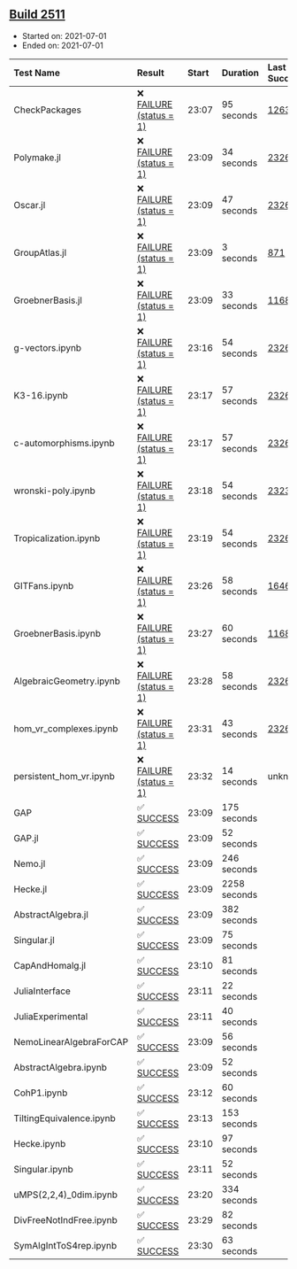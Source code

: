 ## [Build 2511](https://oscarci.mathematik.uni-kl.de/job/oscar-stable/2511/)

* Started on: 2021-07-01
* Ended on: 2021-07-01

| Test Name    | Result | Start | Duration | Last Success | First Failure |
|:-------------|:-------|:------|:---------|:-------------|:--------------|
| CheckPackages | ❌ [FAILURE (status = 1)](https://oscarci.mathematik.uni-kl.de/job/oscar-stable/2511/artifact/logs/build-2511/CheckPackages.log) | 23:07 | 95 seconds | [1263](https://oscarci.mathematik.uni-kl.de/job/oscar-stable/1263/) | [1264](https://oscarci.mathematik.uni-kl.de/job/oscar-stable/1264/) |
| Polymake.jl | ❌ [FAILURE (status = 1)](https://oscarci.mathematik.uni-kl.de/job/oscar-stable/2511/artifact/logs/build-2511/Polymake.jl.log) | 23:09 | 34 seconds | [2326](https://oscarci.mathematik.uni-kl.de/job/oscar-stable/2326/) | [2327](https://oscarci.mathematik.uni-kl.de/job/oscar-stable/2327/) |
| Oscar.jl | ❌ [FAILURE (status = 1)](https://oscarci.mathematik.uni-kl.de/job/oscar-stable/2511/artifact/logs/build-2511/Oscar.jl.log) | 23:09 | 47 seconds | [2326](https://oscarci.mathematik.uni-kl.de/job/oscar-stable/2326/) | [2327](https://oscarci.mathematik.uni-kl.de/job/oscar-stable/2327/) |
| GroupAtlas.jl | ❌ [FAILURE (status = 1)](https://oscarci.mathematik.uni-kl.de/job/oscar-stable/2511/artifact/logs/build-2511/GroupAtlas.jl.log) | 23:09 | 3 seconds | [871](https://oscarci.mathematik.uni-kl.de/job/oscar-stable/871/) | [872](https://oscarci.mathematik.uni-kl.de/job/oscar-stable/872/) |
| GroebnerBasis.jl | ❌ [FAILURE (status = 1)](https://oscarci.mathematik.uni-kl.de/job/oscar-stable/2511/artifact/logs/build-2511/GroebnerBasis.jl.log) | 23:09 | 33 seconds | [1168](https://oscarci.mathematik.uni-kl.de/job/oscar-stable/1168/) | [1169](https://oscarci.mathematik.uni-kl.de/job/oscar-stable/1169/) |
| g-vectors.ipynb | ❌ [FAILURE (status = 1)](https://oscarci.mathematik.uni-kl.de/job/oscar-stable/2511/artifact/logs/build-2511/g-vectors.ipynb.log) | 23:16 | 54 seconds | [2326](https://oscarci.mathematik.uni-kl.de/job/oscar-stable/2326/) | [2327](https://oscarci.mathematik.uni-kl.de/job/oscar-stable/2327/) |
| K3-16.ipynb | ❌ [FAILURE (status = 1)](https://oscarci.mathematik.uni-kl.de/job/oscar-stable/2511/artifact/logs/build-2511/K3-16.ipynb.log) | 23:17 | 57 seconds | [2326](https://oscarci.mathematik.uni-kl.de/job/oscar-stable/2326/) | [2327](https://oscarci.mathematik.uni-kl.de/job/oscar-stable/2327/) |
| c-automorphisms.ipynb | ❌ [FAILURE (status = 1)](https://oscarci.mathematik.uni-kl.de/job/oscar-stable/2511/artifact/logs/build-2511/c-automorphisms.ipynb.log) | 23:17 | 57 seconds | [2326](https://oscarci.mathematik.uni-kl.de/job/oscar-stable/2326/) | [2327](https://oscarci.mathematik.uni-kl.de/job/oscar-stable/2327/) |
| wronski-poly.ipynb | ❌ [FAILURE (status = 1)](https://oscarci.mathematik.uni-kl.de/job/oscar-stable/2511/artifact/logs/build-2511/wronski-poly.ipynb.log) | 23:18 | 54 seconds | [2323](https://oscarci.mathematik.uni-kl.de/job/oscar-stable/2323/) | [2324](https://oscarci.mathematik.uni-kl.de/job/oscar-stable/2324/) |
| Tropicalization.ipynb | ❌ [FAILURE (status = 1)](https://oscarci.mathematik.uni-kl.de/job/oscar-stable/2511/artifact/logs/build-2511/Tropicalization.ipynb.log) | 23:19 | 54 seconds | [2326](https://oscarci.mathematik.uni-kl.de/job/oscar-stable/2326/) | [2327](https://oscarci.mathematik.uni-kl.de/job/oscar-stable/2327/) |
| GITFans.ipynb | ❌ [FAILURE (status = 1)](https://oscarci.mathematik.uni-kl.de/job/oscar-stable/2511/artifact/logs/build-2511/GITFans.ipynb.log) | 23:26 | 58 seconds | [1646](https://oscarci.mathematik.uni-kl.de/job/oscar-stable/1646/) | [1647](https://oscarci.mathematik.uni-kl.de/job/oscar-stable/1647/) |
| GroebnerBasis.ipynb | ❌ [FAILURE (status = 1)](https://oscarci.mathematik.uni-kl.de/job/oscar-stable/2511/artifact/logs/build-2511/GroebnerBasis.ipynb.log) | 23:27 | 60 seconds | [1168](https://oscarci.mathematik.uni-kl.de/job/oscar-stable/1168/) | [1169](https://oscarci.mathematik.uni-kl.de/job/oscar-stable/1169/) |
| AlgebraicGeometry.ipynb | ❌ [FAILURE (status = 1)](https://oscarci.mathematik.uni-kl.de/job/oscar-stable/2511/artifact/logs/build-2511/AlgebraicGeometry.ipynb.log) | 23:28 | 58 seconds | [2326](https://oscarci.mathematik.uni-kl.de/job/oscar-stable/2326/) | [2327](https://oscarci.mathematik.uni-kl.de/job/oscar-stable/2327/) |
| hom_vr_complexes.ipynb | ❌ [FAILURE (status = 1)](https://oscarci.mathematik.uni-kl.de/job/oscar-stable/2511/artifact/logs/build-2511/hom_vr_complexes.ipynb.log) | 23:31 | 43 seconds | [2326](https://oscarci.mathematik.uni-kl.de/job/oscar-stable/2326/) | [2327](https://oscarci.mathematik.uni-kl.de/job/oscar-stable/2327/) |
| persistent_hom_vr.ipynb | ❌ [FAILURE (status = 1)](https://oscarci.mathematik.uni-kl.de/job/oscar-stable/2511/artifact/logs/build-2511/persistent_hom_vr.ipynb.log) | 23:32 | 14 seconds | unknown | unknown |
| GAP | ✅ [SUCCESS](https://oscarci.mathematik.uni-kl.de/job/oscar-stable/2511/artifact/logs/build-2511/GAP.log) | 23:09 | 175 seconds |  |  |
| GAP.jl | ✅ [SUCCESS](https://oscarci.mathematik.uni-kl.de/job/oscar-stable/2511/artifact/logs/build-2511/GAP.jl.log) | 23:09 | 52 seconds |  |  |
| Nemo.jl | ✅ [SUCCESS](https://oscarci.mathematik.uni-kl.de/job/oscar-stable/2511/artifact/logs/build-2511/Nemo.jl.log) | 23:09 | 246 seconds |  |  |
| Hecke.jl | ✅ [SUCCESS](https://oscarci.mathematik.uni-kl.de/job/oscar-stable/2511/artifact/logs/build-2511/Hecke.jl.log) | 23:09 | 2258 seconds |  |  |
| AbstractAlgebra.jl | ✅ [SUCCESS](https://oscarci.mathematik.uni-kl.de/job/oscar-stable/2511/artifact/logs/build-2511/AbstractAlgebra.jl.log) | 23:09 | 382 seconds |  |  |
| Singular.jl | ✅ [SUCCESS](https://oscarci.mathematik.uni-kl.de/job/oscar-stable/2511/artifact/logs/build-2511/Singular.jl.log) | 23:09 | 75 seconds |  |  |
| CapAndHomalg.jl | ✅ [SUCCESS](https://oscarci.mathematik.uni-kl.de/job/oscar-stable/2511/artifact/logs/build-2511/CapAndHomalg.jl.log) | 23:10 | 81 seconds |  |  |
| JuliaInterface | ✅ [SUCCESS](https://oscarci.mathematik.uni-kl.de/job/oscar-stable/2511/artifact/logs/build-2511/JuliaInterface.log) | 23:11 | 22 seconds |  |  |
| JuliaExperimental | ✅ [SUCCESS](https://oscarci.mathematik.uni-kl.de/job/oscar-stable/2511/artifact/logs/build-2511/JuliaExperimental.log) | 23:11 | 40 seconds |  |  |
| NemoLinearAlgebraForCAP | ✅ [SUCCESS](https://oscarci.mathematik.uni-kl.de/job/oscar-stable/2511/artifact/logs/build-2511/NemoLinearAlgebraForCAP.log) | 23:09 | 56 seconds |  |  |
| AbstractAlgebra.ipynb | ✅ [SUCCESS](https://oscarci.mathematik.uni-kl.de/job/oscar-stable/2511/artifact/logs/build-2511/AbstractAlgebra.ipynb.log) | 23:09 | 52 seconds |  |  |
| CohP1.ipynb | ✅ [SUCCESS](https://oscarci.mathematik.uni-kl.de/job/oscar-stable/2511/artifact/logs/build-2511/CohP1.ipynb.log) | 23:12 | 60 seconds |  |  |
| TiltingEquivalence.ipynb | ✅ [SUCCESS](https://oscarci.mathematik.uni-kl.de/job/oscar-stable/2511/artifact/logs/build-2511/TiltingEquivalence.ipynb.log) | 23:13 | 153 seconds |  |  |
| Hecke.ipynb | ✅ [SUCCESS](https://oscarci.mathematik.uni-kl.de/job/oscar-stable/2511/artifact/logs/build-2511/Hecke.ipynb.log) | 23:10 | 97 seconds |  |  |
| Singular.ipynb | ✅ [SUCCESS](https://oscarci.mathematik.uni-kl.de/job/oscar-stable/2511/artifact/logs/build-2511/Singular.ipynb.log) | 23:11 | 52 seconds |  |  |
| uMPS(2,2,4)_0dim.ipynb | ✅ [SUCCESS](https://oscarci.mathematik.uni-kl.de/job/oscar-stable/2511/artifact/logs/build-2511/uMPS-2-2-4-_0dim.ipynb.log) | 23:20 | 334 seconds |  |  |
| DivFreeNotIndFree.ipynb | ✅ [SUCCESS](https://oscarci.mathematik.uni-kl.de/job/oscar-stable/2511/artifact/logs/build-2511/DivFreeNotIndFree.ipynb.log) | 23:29 | 82 seconds |  |  |
| SymAlgIntToS4rep.ipynb | ✅ [SUCCESS](https://oscarci.mathematik.uni-kl.de/job/oscar-stable/2511/artifact/logs/build-2511/SymAlgIntToS4rep.ipynb.log) | 23:30 | 63 seconds |  |  |
